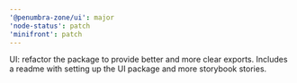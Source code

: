 ```yaml
---
'@penumbra-zone/ui': major
'node-status': patch
'minifront': patch
---
```


UI: refactor the package to provide better and more clear exports. Includes a readme with setting up the UI package and more storybook stories.
